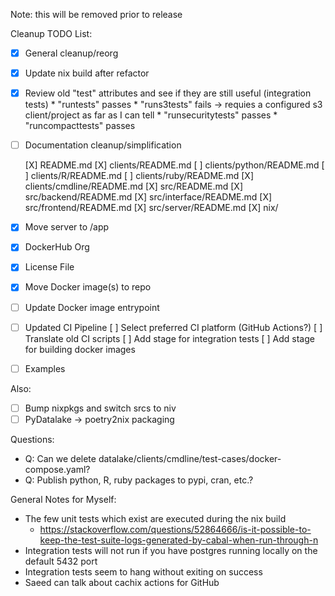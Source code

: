 Note: this will be removed prior to release

Cleanup TODO List:

* [X] General cleanup/reorg
* [X] Update nix build after refactor
* [X] Review old "test" attributes and see if they are still useful (integration tests)
        * "runtests" passes
        * "runs3tests" fails -> requies a configured s3 client/project as far as I can tell
        * "runsecuritytests" passes
        * "runcompacttests" passes
* [ ] Documentation cleanup/simplification

    [X] README.md
    [X] clients/README.md
    [ ] clients/python/README.md
    [ ] clients/R/README.md
    [ ] clients/ruby/README.md
    [X] clients/cmdline/README.md
    [X] src/README.md
    [X] src/backend/README.md
    [X] src/interface/README.md
    [X] src/frontend/README.md
    [X] src/server/README.md
    [X] nix/
* [X] Move server to /app
* [X] DockerHub Org
* [X] License File
* [X] Move Docker image(s) to repo
* [ ] Update Docker image entrypoint
* [ ] Updated CI Pipeline
    [ ] Select preferred CI platform (GitHub Actions?)
    [ ] Translate old CI scripts
    [ ] Add stage for integration tests
    [ ] Add stage for building docker images
* [ ] Examples

Also:
* [ ] Bump nixpkgs and switch srcs to niv 
* [ ] PyDatalake -> poetry2nix packaging

Questions:
* Q: Can we delete datalake/clients/cmdline/test-cases/docker-compose.yaml?
* Q: Publish python, R, ruby packages to pypi, cran, etc.?

General Notes for Myself:
* The few unit tests which exist are executed during the nix build
    * https://stackoverflow.com/questions/52864666/is-it-possible-to-keep-the-test-suite-logs-generated-by-cabal-when-run-through-n
* Integration tests will not run if you have postgres running locally on the default 5432 port
* Integration tests seem to hang without exiting on success
* Saeed can talk about cachix actions for GitHub 
